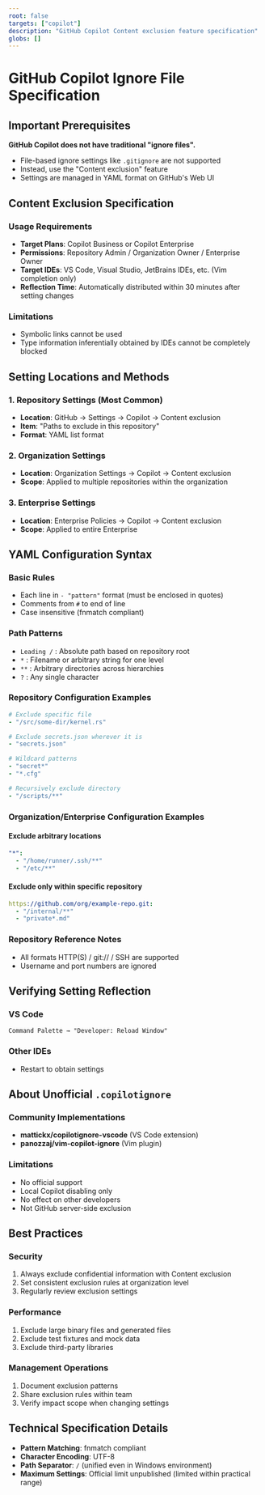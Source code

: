 ```yaml
---
root: false
targets: ["copilot"]
description: "GitHub Copilot Content exclusion feature specification"
globs: []
---
```


# GitHub Copilot Ignore File Specification

## Important Prerequisites

**GitHub Copilot does not have traditional "ignore files".**
- File-based ignore settings like `.gitignore` are not supported
- Instead, use the "Content exclusion" feature
- Settings are managed in YAML format on GitHub's Web UI

## Content Exclusion Specification

### Usage Requirements
- **Target Plans**: Copilot Business or Copilot Enterprise
- **Permissions**: Repository Admin / Organization Owner / Enterprise Owner
- **Target IDEs**: VS Code, Visual Studio, JetBrains IDEs, etc. (Vim completion only)
- **Reflection Time**: Automatically distributed within 30 minutes after setting changes

### Limitations
- Symbolic links cannot be used
- Type information inferentially obtained by IDEs cannot be completely blocked

## Setting Locations and Methods

### 1. Repository Settings (Most Common)
- **Location**: GitHub → Settings → Copilot → Content exclusion
- **Item**: "Paths to exclude in this repository"
- **Format**: YAML list format

### 2. Organization Settings
- **Location**: Organization Settings → Copilot → Content exclusion
- **Scope**: Applied to multiple repositories within the organization

### 3. Enterprise Settings
- **Location**: Enterprise Policies → Copilot → Content exclusion
- **Scope**: Applied to entire Enterprise

## YAML Configuration Syntax

### Basic Rules
- Each line in `- "pattern"` format (must be enclosed in quotes)
- Comments from `#` to end of line
- Case insensitive (fnmatch compliant)

### Path Patterns
- `Leading /` : Absolute path based on repository root
- `*` : Filename or arbitrary string for one level
- `**` : Arbitrary directories across hierarchies
- `?` : Any single character

### Repository Configuration Examples
```yaml
# Exclude specific file
- "/src/some-dir/kernel.rs"

# Exclude secrets.json wherever it is
- "secrets.json"

# Wildcard patterns
- "secret*"
- "*.cfg"

# Recursively exclude directory
- "/scripts/**"
```

### Organization/Enterprise Configuration Examples

#### Exclude arbitrary locations
```yaml
"*":
  - "/home/runner/.ssh/**"
  - "/etc/**"
```

#### Exclude only within specific repository
```yaml
https://github.com/org/example-repo.git:
  - "/internal/**"
  - "private*.md"
```

### Repository Reference Notes
- All formats HTTP(S) / git:// / SSH are supported
- Username and port numbers are ignored

## Verifying Setting Reflection

### VS Code
```
Command Palette → "Developer: Reload Window"
```

### Other IDEs
- Restart to obtain settings

## About Unofficial `.copilotignore`

### Community Implementations
- **mattickx/copilotignore-vscode** (VS Code extension)
- **panozzaj/vim-copilot-ignore** (Vim plugin)

### Limitations
- No official support
- Local Copilot disabling only
- No effect on other developers
- Not GitHub server-side exclusion

## Best Practices

### Security
1. Always exclude confidential information with Content exclusion
2. Set consistent exclusion rules at organization level
3. Regularly review exclusion settings

### Performance
1. Exclude large binary files and generated files
2. Exclude test fixtures and mock data
3. Exclude third-party libraries

### Management Operations
1. Document exclusion patterns
2. Share exclusion rules within team
3. Verify impact scope when changing settings

## Technical Specification Details
- **Pattern Matching**: fnmatch compliant
- **Character Encoding**: UTF-8
- **Path Separator**: `/` (unified even in Windows environment)
- **Maximum Settings**: Official limit unpublished (limited within practical range)